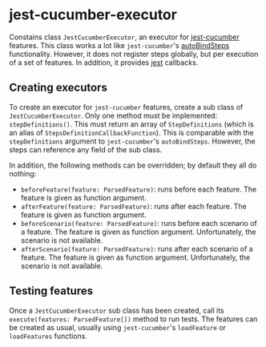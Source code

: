 # jest-cucumber-executor

Constains class `JestCucumberExecutor`, an executor for [jest-cucumber](https://www.npmjs.com/package/jest-cucumber) features. This class works a lot like `jest-cucumber`'s [autoBindSteps](https://github.com/bencompton/jest-cucumber/blob/HEAD/docs/AutomaticStepBinding.md) functionality. However, it does not register steps globally, but per execution of a set of features. In addition, it provides [jest](https://www.npmjs.com/package/jest) callbacks.

## Creating executors

To create an executor for `jest-cucumber` features, create a sub class of `JestCucumberExecutor`. Only one method must be implemented: `stepDefinitions()`. This must return an array of `StepDefinitions` (which is an alias of `StepsDefinitionCallbackFunction`). This is comparable with the `stepDefinitions` argument to `jest-cucumber`'s `autoBindSteps`. However, the steps can reference any field of the sub class.

In addition, the following methods can be overridden; by default they all do nothing:

* `beforeFeature(feature: ParsedFeature)`: runs before each feature. The feature is given as function argument.
* `afterFeature(feature: ParsedFeature)`: runs after each feature. The feature is given as function argument.
* `beforeScenario(feature: ParsedFeature)`: runs before each scenario of a feature. The feature is given as function argument. Unfortunately, the scenario is not available.
* `afterScenario(feature: ParsedFeature)`: runs after each scenario of a feature. The feature is given as function argument. Unfortunately, the scenario is not available.

## Testing features

Once a `JestCucumberExecutor` sub class has been created, call its `execute(features: ParsedFeature[])` method to run tests. The features can be created as usual, usually using `jest-cucumber`'s `loadFeature` or `loadFeatures` functions.
